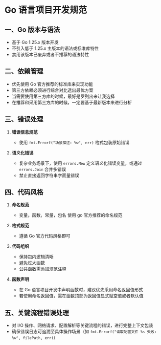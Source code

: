 # Go 语言项目开发规范

## 一、Go 版本与语法

- 基于 Go 1.25.x 版本开发
- 不引入低于 1.25.x 主版本的语法或标准库特性
- 禁用该版本已废弃或者不推荐的语法特性

## 二、依赖管理

- 优先使用 Go 官方推荐的标准库来实现功能
- 第三方依赖必须进行综合对比选出最优方案
- 当需要使用第三方库的时候，最好是罗列出来让我选择
- 在推荐和采用第三方库的时候，一定要基于最新版本来进行分析

## 三、错误处理

1. **错误信息规范**

   - 使用 `fmt.Errorf("场景描述: %w", err)` 格式包装原始错误

2. **语义化错误**

   - 复杂业务场景下，使用 `errors.New` 定义语义化错误变量，或通过 `errors.Join` 合并多错误
   - 禁止直接返回字符串字面量错误

## 四、代码风格

1. **命名规范**

   - 变量，函数，常量，包名 使用 go 官方推荐的命名规范

2. **格式规范**

   - 遵循 Go 官方代码风格即可

3. **代码组织**

   - 保持包内逻辑清晰
   - 避免过大函数
   - 公共函数需添加规范注释

4. **函数声明**

   - 在 Go 语言项目开发中声明函数时，建议优先采用命名返回值形式
   - 若使用命名返回值，需在函数顶部为返回值显式赋空值或者默认值

## 五、关键流程错误处理

- 对 I/O 操作、网络请求、配置解析等关键流程的错误，进行完整上下文包装
- 确保错误日志可追溯至具体操作场景（如 `fmt.Errorf("读取配置文件 %s 失败: %w", filePath, err)`）
